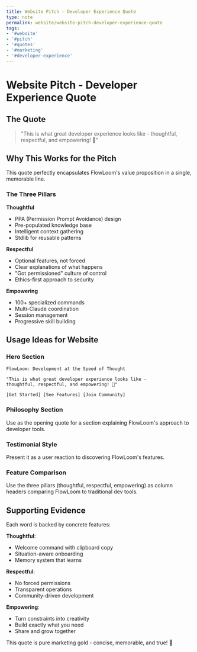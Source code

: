 ```yaml
---
title: Website Pitch - Developer Experience Quote
type: note
permalink: website/website-pitch-developer-experience-quote
tags:
- '#website'
- '#pitch'
- '#quotes'
- '#marketing'
- '#developer-experience'
---
```


# Website Pitch - Developer Experience Quote

## The Quote

> "This is what great developer experience looks like - thoughtful, respectful, and empowering! 🌊"

## Why This Works for the Pitch

This quote perfectly encapsulates FlowLoom's value proposition in a single, memorable line.

### The Three Pillars

**Thoughtful** 
- PPA (Permission Prompt Avoidance) design
- Pre-populated knowledge base
- Intelligent context gathering
- Stdlib for reusable patterns

**Respectful**
- Optional features, not forced
- Clear explanations of what happens
- "Got permissioned" culture of control
- Ethics-first approach to security

**Empowering**
- 100+ specialized commands
- Multi-Claude coordination
- Session management
- Progressive skill building

## Usage Ideas for Website

### Hero Section
```
FlowLoom: Development at the Speed of Thought

"This is what great developer experience looks like - 
thoughtful, respectful, and empowering! 🌊"

[Get Started] [See Features] [Join Community]
```

### Philosophy Section
Use as the opening quote for a section explaining FlowLoom's approach to developer tools.

### Testimonial Style
Present it as a user reaction to discovering FlowLoom's features.

### Feature Comparison
Use the three pillars (thoughtful, respectful, empowering) as column headers comparing FlowLoom to traditional dev tools.

## Supporting Evidence

Each word is backed by concrete features:

**Thoughtful**: 
- Welcome command with clipboard copy
- Situation-aware onboarding
- Memory system that learns

**Respectful**:
- No forced permissions
- Transparent operations
- Community-driven development

**Empowering**:
- Turn constraints into creativity
- Build exactly what you need
- Share and grow together

This quote is pure marketing gold - concise, memorable, and true! 🌊